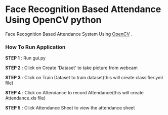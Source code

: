 # Face Recognition Based Attendance Using OpenCV python
Face Recognition Based Attendance System Using [OpenCV](https://opencv.org/) .

### How To Run Application
**STEP 1** : Run gui.py

**STEP 2** : Click on Create 'Dataset' to take picture from webcam

**STEP 3** : Click on Train Dataset to train dataset(this will create classifier.yml file)

**STEP 4** : Click on Attendance to record Attendance(this will create Attendance.xls file)

**STEP 5** : Click Attendance Sheet to view the attendance sheet
